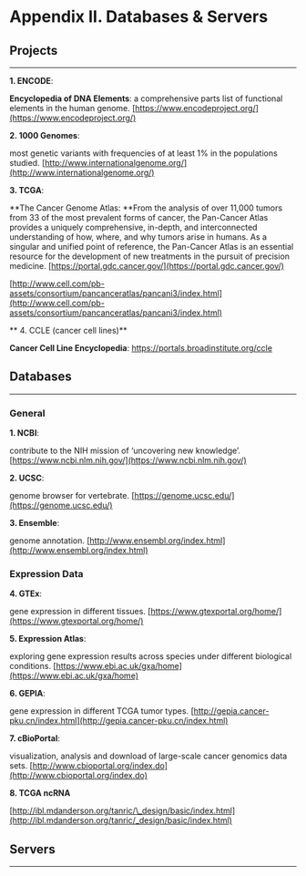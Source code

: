 # Appendix II. Databases & Servers

## Projects
---

**1. ENCODE**:

**Encyclopedia of DNA Elements**: a comprehensive parts list of functional elements in the human genome. [https://www.encodeproject.org/](https://www.encodeproject.org/)

**2. 1000 Genomes**:

most genetic variants with frequencies of at least 1% in the populations studied. [http://www.internationalgenome.org/](http://www.internationalgenome.org/)

**3. TCGA**:

**The Cancer Genome Atlas: **From the analysis of over 11,000 tumors from 33 of the most prevalent forms of cancer, the Pan-Cancer Atlas provides a uniquely comprehensive, in-depth, and interconnected understanding of how, where, and why tumors arise in humans. As a singular and unified point of reference, the Pan-Cancer Atlas is an essential resource for the development of new treatments in the pursuit of precision medicine. ​[https://portal.gdc.cancer.gov/](https://portal.gdc.cancer.gov/)​

​[http://www.cell.com/pb-assets/consortium/pancanceratlas/pancani3/index.html](http://www.cell.com/pb-assets/consortium/pancanceratlas/pancani3/index.html)​

** 4. CCLE (cancer cell lines)**

**Cancer Cell Line Encyclopedia**: https://portals.broadinstitute.org/ccle


## Databases
---

### General

**1. NCBI**:

contribute to the NIH mission of ‘uncovering new knowledge’. [https://www.ncbi.nlm.nih.gov/](https://www.ncbi.nlm.nih.gov/)

**2. UCSC**:

genome browser for vertebrate. [https://genome.ucsc.edu/](https://genome.ucsc.edu/)

**3. Ensemble**:

genome annotation. [http://www.ensembl.org/index.html](http://www.ensembl.org/index.html)

### Expression Data

**4. GTEx**:

gene expression in different tissues. [https://www.gtexportal.org/home/](https://www.gtexportal.org/home/)

**5. Expression Atlas**:

exploring gene expression results across species under different biological conditions. [https://www.ebi.ac.uk/gxa/home](https://www.ebi.ac.uk/gxa/home)

**6. GEPIA**:

gene expression in different TCGA tumor types. [http://gepia.cancer-pku.cn/index.html](http://gepia.cancer-pku.cn/index.html)

**7. cBioPortal**:

visualization, analysis and download of large-scale cancer genomics data sets. [http://www.cbioportal.org/index.do](http://www.cbioportal.org/index.do)

**8. TCGA ncRNA**

​[http://ibl.mdanderson.org/tanric/\_design/basic/index.html](http://ibl.mdanderson.org/tanric/_design/basic/index.html)​

## Servers
---



